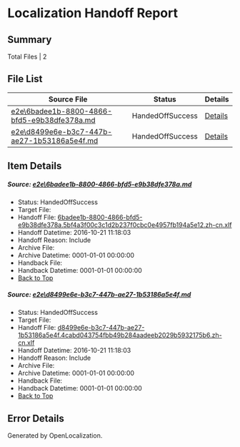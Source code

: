 # <a name='report-top'></a> Localization Handoff Report

## Summary
 Total Files | 2

## File List
 Source File | Status | Details 
 ----------- | ------ | ------- 
 [e2e\6badee1b-8800-4866-bfd5-e9b38dfe378a.md](https://github.com/OpenLocalizationTestOrg/ol-test0/blob/45fc8a4da66337ba990859d5f0e5e44065b988d0/e2e/6badee1b-8800-4866-bfd5-e9b38dfe378a.md) | HandedOffSuccess | [Details](#d21f42266b73117c93fa3bec80de28e7dbf9ace61)
 [e2e\d8499e6e-b3c7-447b-ae27-1b53186a5e4f.md](https://github.com/OpenLocalizationTestOrg/ol-test0/blob/45fc8a4da66337ba990859d5f0e5e44065b988d0/e2e/d8499e6e-b3c7-447b-ae27-1b53186a5e4f.md) | HandedOffSuccess | [Details](#87c5f12a72f0d34c2abed16350b42ee7b3f3c9152)

## Item Details
##### <a name='d21f42266b73117c93fa3bec80de28e7dbf9ace61'></a> Source: [e2e\6badee1b-8800-4866-bfd5-e9b38dfe378a.md](https://github.com/OpenLocalizationTestOrg/ol-test0/blob/45fc8a4da66337ba990859d5f0e5e44065b988d0/e2e/6badee1b-8800-4866-bfd5-e9b38dfe378a.md)
* Status: HandedOffSuccess
* Target File: 
* Handoff File: [6badee1b-8800-4866-bfd5-e9b38dfe378a.5bf4a3f00c3c1d2b237f0cbc0e4957fb194a5e12.zh-cn.xlf](https://github.com/OpenLocalizationTestOrg/ol-test0-handoff/blob/94b79e0330fb2a78485489ef88eab5dd9bdbe0e6/ol-handoff/OpenLocalizationTestOrg/ol-test0-zhcn/shujia/ht/6badee1b-8800-4866-bfd5-e9b38dfe378a.5bf4a3f00c3c1d2b237f0cbc0e4957fb194a5e12.zh-cn.xlf)
* Handoff Datetime: 2016-10-21 11:18:03
* Handoff Reason: Include
* Archive File: 
* Archive Datetime: 0001-01-01 00:00:00
* Handback File: 
* Handback Datetime: 0001-01-01 00:00:00
* [Back to Top](#report-top)

##### <a name='87c5f12a72f0d34c2abed16350b42ee7b3f3c9152'></a> Source: [e2e\d8499e6e-b3c7-447b-ae27-1b53186a5e4f.md](https://github.com/OpenLocalizationTestOrg/ol-test0/blob/45fc8a4da66337ba990859d5f0e5e44065b988d0/e2e/d8499e6e-b3c7-447b-ae27-1b53186a5e4f.md)
* Status: HandedOffSuccess
* Target File: 
* Handoff File: [d8499e6e-b3c7-447b-ae27-1b53186a5e4f.4cabd043754fbb49b284aadeeb2029b5932175b6.zh-cn.xlf](https://github.com/OpenLocalizationTestOrg/ol-test0-handoff/blob/94b79e0330fb2a78485489ef88eab5dd9bdbe0e6/ol-handoff/OpenLocalizationTestOrg/ol-test0-zhcn/shujia/ht/d8499e6e-b3c7-447b-ae27-1b53186a5e4f.4cabd043754fbb49b284aadeeb2029b5932175b6.zh-cn.xlf)
* Handoff Datetime: 2016-10-21 11:18:03
* Handoff Reason: Include
* Archive File: 
* Archive Datetime: 0001-01-01 00:00:00
* Handback File: 
* Handback Datetime: 0001-01-01 00:00:00
* [Back to Top](#report-top)


## Error Details

Generated by OpenLocalization.
